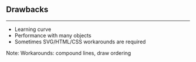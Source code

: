 ## Drawbacks

***

 * Learning curve
 * Performance with many objects
 * Sometimes SVG/HTML/CSS workarounds are required

 Note:
 Workarounds: compound lines, draw ordering
